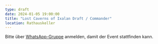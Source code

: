 ```yaml
---
type: draft
date: 2024-01-05 19:00:00
title: "Lost Caverns of Ixalan Draft / Commander"
location: Rathauskeller
---
```


Bitte über [WhatsApp-Gruppe](https://chat.whatsapp.com/HQ7IINFrZB63esDNRqsIUw) anmelden, damit der Event stattfinden kann.